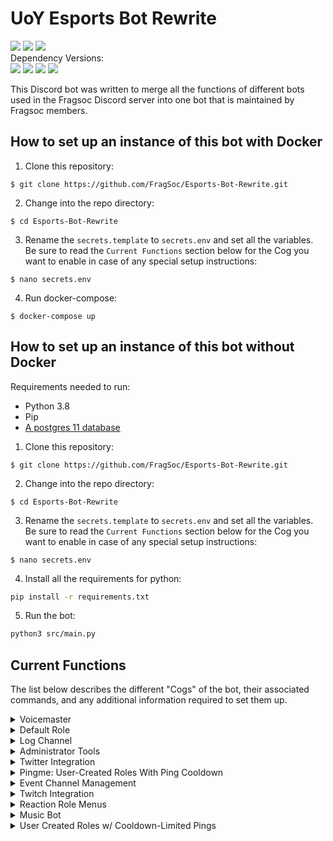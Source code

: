 
# UoY Esports Bot Rewrite  
<div align=left>  
    <a href="https://travis-ci.com/FragSoc/esports-bot"><img src="https://img.shields.io/travis/com/fragsoc/esports-bot?style=flat-square" /></a>  
    <a href="https://hub.docker.com/r/fragsoc/esports-bot"><img src="https://img.shields.io/docker/pulls/fragsoc/esports-bot?style=flat-square" /></a>  
    <a href="https://github.com/FragSoc/esports-bot"><img src="https://img.shields.io/github/license/fragsoc/esports-bot?style=flat-square" /></a>  
</div>  
Dependency Versions:  
<div align=left>  
    <img src="https://img.shields.io/badge/min%20python%20version-3.8.0-green?style=flat-square" />  
    <img src="https://img.shields.io/badge/min%20postgres%20version-11-lightgrey?style=flat-square" />  
    <img src="https://img.shields.io/badge/min%20docker%20version-20.0.0-blue?style=flat-square" />  
    <img src="https://img.shields.io/badge/min%20docker--compose%20version-1.25.0-blue?style=flat-square" />  
</div>  
  
This Discord bot was written to merge all the functions of different bots used in the Fragsoc Discord server into one bot that is maintained by Fragsoc members.  
  
## How to set up an instance of this bot with Docker  
  
1. Clone this repository:  
```console  
$ git clone https://github.com/FragSoc/Esports-Bot-Rewrite.git  
```  
2. Change into the repo directory:  
```console  
$ cd Esports-Bot-Rewrite  
```  
3. Rename the `secrets.template` to `secrets.env` and set all the variables. Be sure to read the `Current Functions` section below for the Cog you want to enable in case of any special setup instructions:  
```console  
$ nano secrets.env  
```  
4. Run docker-compose:  
```console  
$ docker-compose up  
```  
## How to set up an instance of this bot without Docker  
Requirements needed to run:  
- Python 3.8  
- Pip  
- [A postgres 11 database](https://www.postgresql.org/docs/current/admin.html)  
1. Clone this repository:  
```console  
$ git clone https://github.com/FragSoc/Esports-Bot-Rewrite.git  
```  
2. Change into the repo directory:  
```console  
$ cd Esports-Bot-Rewrite  
```  
3. Rename the `secrets.template` to `secrets.env` and set all the variables. Be sure to read the `Current Functions` section below for the Cog you want to enable in case of any special setup instructions:  
```console  
$ nano secrets.env  
```
4. Install all the requirements for python:  
```bash  
pip install -r requirements.txt  
```  
5. Run the bot:  
```bash  
python3 src/main.py  
```  
  
## Current Functions  
The list below describes the different "Cogs" of the bot, their associated commands, and any additional information required to set them up.  
  
<details>    
<summary>Voicemaster</summary>    
    
### Voicemaster    
 #### !setvmmaster <channel_id>  
* Make the given ID a Voicemaster master.    
    
#### !getvmmasters * Get all the Voicemaster masters in the server.    
    
#### !removevmmaster <channel_id>  
* Remove the given ID as a Voicemaster master.    
    
#### !removeallmasters * Remove all Voicemaster masters from the server.    
    
#### !killallslaves * Kill all the Voicemaster slave channels in the server.    
    
#### !lockvm * Locks the Voicemaster slave you're currently in to the number of current members.    
    
#### !unlockvm * Unlocks the Voicemaster slave you're currently in.    
</details>  
  
<details>    
<summary>Default Role</summary>    
    
### Default role    
 #### !setdefaultrole <role_mention | role_id> * Set the default role to the @'ed role or given role ID.    
    
#### !getdefaultrole * Gets the current default role value.    
    
#### !removedefaultrole * Removes the current default role.    
</details>    
  
<details>    
<summary>Log Channel</summary>    
    
### Log Channel    
 #### !setlogchannel <channel_mention | channel_id> * Set the log channel to the #'ed channel or given role ID.    
    
#### !getlogchannel * Gets the current log channel value.    
    
#### !removelogchannel * Removes the current log channel value.    
</details>  
  
<details>    
<summary>Administrator Tools</summary>    
    
### Administrator Tools    
 Adds a few commands useful for admin operations.  
#### !clear_message * Aliases: `cls, purge, delete`  
* Clear the specified number of messages from the current text channel.    
    
#### !members * List the current number of members in the server.    
</details>  
  
<details>  
<summary>Twitter Integration</summary>  
  
### Twitter Integration  
Enables forwarding tweets when they are tweeted to a discord channel for specific Twitter accounts.  
  
Requires the `ENABLE_TWITTER` variable to be set to `TRUE` in order to function.  
#### !addtwitter <twitter_handle>  
* Add a Twitter handle to notify when they tweet or quote retweet.  
  
#### !removetwitter <twitter_handle>  
* Remove the given Twitter handle from notifications.  
  
#### !twitterhook [optional: channel_mention] [optional: hook_name]  
* Aliases:  `addtwitterhook`  
* Creates a Discord Webhook bound to the channel the command was executed in, unless a channel is given, and with a default name unless a name is given.  
  
#### !removetwitterhook <hook_name>  
* Aliases: `deltwitterhook`  
* Deletes the Discord Webhook so that updates are no longer sent to that channel  
  
#### !gettwitters  
* Aliases: `getalltwitter, gettwitterhandles`.  
* Returns a list of the currently tracked Twitter accounts for the server.  
</details>  
  
<details>  
<summary>Pingme: User-Created Roles With Ping Cooldown</summary>  
  
### Pingme: User-Created Roles With Ping Cooldown  
Users can start a vote to create a new role. If enough votes are reached, a new role is created. The role can be pinged by anyone, but is placed on cooldown afterwards.  
  
To help administrators manage the number of roles, a usage report is sent to the server's logging channel on a monthly basis.  
  
#### !pingme register <role_mention | role_id> <role_name>  
* Register a new role for use with `!pingme`, with the given name. This does not have to be the same as the role's name.  
* *__Can only be executed by an Administrator__*  
  
#### !pingme unregister <role_mention | role_id>  
* Unregister a role from use with `!pingme`, without deleting the role from the server.  
* *__Can only be executed by an Administrator__*  
  
#### !pingme delete <role_mention | role_id>  
* Unregister a `!pingme` role from the role from the server.  
* *__Can only be executed by an Administrator__*  
  
#### !pingme reset-cooldown <role_mention | role_id>  
* Reset the pinging cooldown for a `!pingme` role, making it pingable again instantly.  
* *__Can only be executed by an Administrator__*  
  
#### !pingme set-cooldown [seconds=...] [minutes=...] [hours=...] [days=...]  
* Set the cooldown between `!pingme` role pings.  
* *__Can only be executed by an Administrator__*  
  
#### !pingme set-create-threshold <num_votes>  
* Set minimum number of votes required to create a new role during `!pingme create`.  
* *__Can only be executed by an Administrator__*  
  
#### !pingme set-create-poll-length [seconds=...] [minutes=...] [hours=...] [days=...]  
* Set the amount of time which `!pingme create` polls run for.  
* *__Can only be executed by an Administrator__*  
  
#### !pingme set-role-emoji <emoji>  
* Set the emoji which appears before the names of `!pingme` roles. Must be a built-in emoji, not custom.  
* *__Can only be executed by an Administrator__*  
  
#### !pingme remove-role-emoji  
* Remove the emoji which appears before the names of `!pingme` roles.  
* *__Can only be executed by an Administrator__*  
  
#### !pingme create <role_name>  
* Start a poll for the creation of a new `!pingme` role.  
  
#### !pingme for <role_name>  
* Get yourself a `!pingme` role, to be notified about events and games.  
  
#### !pingme list  
* List all available `!pingme` roles.  
  
#### !pingme clear  
* Unsubscribe from all `!pingme` roles, if you have any.  
</details>  
  
<details>  
<summary>Event Channel Management</summary>  
  
### Event Category Management  
Each server can have any number of named event categories, each with a registered signin role menu granting an event specific role. All commands in this cog are administrator commands.  
  
#### !open-event <event_name>  
* Set the event's signin channel as visible to the server's shared role.  
  
#### !close-event <event_name>  
* Set the event's signin channel as invisible, remove the event's role from all users, and reset the event's signin menu.  
  
#### !register-event-category <menu_id> <role_mention | role_id> <event_name>  
* Register an existing category and role as an event category, allowing you to use `!open-event` and `!close-event` with it.  
  
#### !create-event-category <event_name>  
* Create a new event category with a signin menu, general text and voice channels, and an event role. This category will automatically be registered for use with `!open-event` and `!close-event`  
  
#### !unregister-event-category <event_name>  
* Unregister an event category and role, without deleting them from the server.  
  
#### !delete-event-category <event_name>  
* Delete an event category from the server, including the category, channels and role. You will be asked for confirmation first.  
  
#### !set-event-signin-menu <menu_id> <event_name>  
* Change the reaction menu to clear during `!close-event`. This will also tell the bot which channel to set visibility for during `!open-event`.  
  
#### !set-shared-role <role_mention | role_id>  
* Change the role to deny signin channel visibility to during `!close-event`. All users should have ths role.  
  
#### !set-event-role <role_mention | role_id> <event_name>  
* Change the role to remove from users during `!close-event`.  
</details>  
  
<details>  
<summary>Twitch Integration</summary>  
  
### Twitch Integration  
Enables sending notifications to a Discord channel whenever a tracked channel goes live.  
  
Requires the  `ENABLE_TWITCH` variable to be set to  `TRUE` in order to function.  
  
### Creating your self-signed SSL keys:  
1. Create the Certificate Authority (CA) private key:  
```console  
$ openssl genrsa -des3 -out servercakey.pem  
```  
2. Create the CA public certificate:  
```console  
$ openssl req -new -x509 -key servercakey.pem -out root.crt  
```  
3. Create the server's private key file:  
```console  
$ openssl genrsa -out server.key  
```  
4. Create the server's certificate request:  
```console  
$ openssl req -new -out reqout.txt -key server.key  
```  
5. Use the CA private key file to sign the server's certificate:  
```  
$ openssl x509 -req -in reqout.txt -days 3650 -sha1 -CAcreateserial -CA root.crt -CAkey servercakey.pem -out server.crt  
```  
6. Move the `server.crt` file and `server.key` to the root file directory of the bot (i.e., the same directory as your `secrets.env` etc.)

### Getting your Twitch Credentials:
1. Go to the [Twitch Developers](https://dev.twitch.tv/) site.
2. Once logged in, in the top left, go to `Your Console` or [this](https://dev.twitch.tv/console) site.
3. Register a new application using any name and the OAuth Redirect URL of `http://localhost`.
4. Once created, click `manage`. Copy the string that is in `Client ID` and then click the `New Secret` button to generate a new `Client Secret` and then copy the string it generates.

In your `secrets.env` file the `TWITCH_SUB_SECRET` should be a string that is 10-100 characters long and should not be shared anywhere. This is used to authenticate if a message has come from Twitch or if it has been altered along the way. 

The `TWITCH_CALLBACK` is the URL to your HTTPS server. For testing you can use `ngrok`: 
- Run `ngrok http 443` and copy the `https` URL **not** the `htttp` URL and use that as your `TWITCH_CALLBACK` variable.
  
#### !twitch createhook [optional: channel_mention] [optional: hook_name]  
* Creates a Discord Webhook bound to the channel the command was executed in, unless a channel is given, and with a default name unless a name is given.  
  
#### !twitch deletehook <hook_name>  
* Deletes the given Discord Webhook.  
  
#### !twitch add <twitch_handle | twitch_url> [optional: custom_message]  
* Adds a Twitch channel to be tracked in the current Discord server.  
* *__If a custom message is given, it must be surrounded by double quotes__*: `!twitch add <twitch_handle> "custom_message"`  
  
#### !twitch remove <twitch_handle>  
* Removes a Twitch channel from being tracked in the current Discord server.  
  
#### !twitch list  
* Shows a list of all the currently tracked Twitch accounts and their custom messages.  
  
#### !twitch setmessage <twitch_handle> [optional: custom_message]  
* Sets the custom message of a Twitch channel. Can be left empty if the custom message is to be removed.  
* *__If a custom message is given, it must be surrounded by double quotes__*: `!twitch setmessage <twitch_handle> "custom_message"`  
  
#### !twitch getmessage <twitch_handle>  
* Gets the currently set custom message for a Twitch channel.  
  
</details>  
  
<details>    
<summary>Reaction Role Menus</summary>    
    
### Reaction Role Menus Esportsbot now includes a slightly stripped down version of the reaction menus implementation provided by [BASED](https://github.com/Trimatix/BASED).    
    
Making new types of reaction menus is easy - simply extend `reactionMenus.reactionMenu.ReactionMenu`.    
    
To register a menu instance for interaction, use `client.reactionMenus.add(yourMenuInstance)`. For an example of this, see `cogs.MenusCog.admin_cmd_make_role_menu`.    
    
All saveable reaction menus are automatically added and removed from Esportsbot's PostgreSQL database and will be loaded in again on bot startup. To register your `ReactionMenu` subclass as saveable, use the `reactionMenu.saveableMenu` class decorator. Saveable menus **MUST** provide complete `toDict` and `fromDict` implementations. For examples of this, see `reactionMenus.reactionRoleMenu`.    
    
`ReactionMenu`s store each option in the menu as an instance of a `reactionMenu.ReactionMenuOption` subclass - each `ReactionMenuOption` has its own behaviour for when reactions are added and removed. This already provides a huge amount of flexibility, but you can achieve even more with a custom `ReactionMenuOption` subclass. To make your `ReactionMenuOption` saveable, provide complete `toDict` and `fromDict` implementations. For an example of this, see `reactionMenus.reactionRoleMenu.ReactionRoleMenuOption`.    
    
#### !make-role-menu
```    
!make-role-menu {title}    
{option1 emoji} {@option1 role}    
...    ...    
```    
Create a reaction role menu.    
    
Each option must be on its own new line, as an emoji, followed by a space, followed by a mention of the role to grant.    
    
The `title` is displayed at the top of the menu and is optional, to exclude your title simply give a new line.    
    
#### !add-role-menu-option <menu_id> <emoji> <role_mention>  
Add a role to a role menu.    
    
To get the ID of a reaction menu, enable discord's developer mode, right-click on the menu, and click Copy ID.    
    
Your emoji must not be in the menu already, adding the same role more than once is allowed.    
    
Give your role to grant/remove as a mention.    
    
#### !del-role-menu-option <menu_id> <emoji>  
Remove a role from a role menu.    
    
To get the ID of a reaction menu, enable discord's developer mode, right-click on the menu, and click Copy ID.    
    
Your emoji must be an option in the menu.    
    
##### !del-menu <menu_id>  
Remove the specified reaction menu. You can also just delete the message, if you have permissions.    
    
To get the ID of a reaction menu, enable discord's developer mode, right-click on the menu, and click Copy ID.    
</details>   
  
<details>  
<summary>Music Bot</summary>  
  
### Music Bot  
  
The Esports bot now has a basic music bot that functions very similarly to the popular 'Hydra Bot'.  
  
Commands that control the music must be performed in the defined music channel. They also require you to be in the same  
voice channel as the bot, so that only the people listening can change the flow of music.  
  
To add new songs to the queue, just put the name, YouTube link, or a YouTube playlist into the music channel once set.  
Also requires you to be in the voice channel with the bot, or if the bot is inactive, in any voice channel.  
  
### To create your Google API credentials:  
1. Go to the [Google Cloud API]("https://console.cloud.google.com/apis/") site.  
2. Create a new project and name it whatever you want.  
3. In the [dashboard](https://console.cloud.google.com/apis/dashboard), click the `Enable APIs and Services` and search for `YouTube Data API v3`.  
4. Click `Enable` to enable the use of the YouTube API.  
5. Keep going back until at your [dashboard](https://console.cloud.google.com/apis/dashboard), and go to the [credentials](https://console.cloud.google.com/apis/credentials) section on the left.  
6. Click on `Create Credentials` and then `API key`.  
7. Copy the key given. For security, it is recommended that you "restrict key" and only enable `YouTube Data API v3`.  
  
#### !setmusicchannel [optional: {args}] <channel_id>  
  
* Set the channel to be used for requesting music. Once set the channel will be cleared of any past messages, and the  
preview messages will be sent. Any messages sent to this channel get deleted after being processed.  
* If the channel being set has past messages, use the `-c` arg to indicate that the channel can be cleared and then set.  
* *__Does not need to be sent in the music channel__*  
  
  
#### !getmusicchannel  
* Returns the current channel set as the music channel as a mentioned channel with a `#`.  
* *__Does not need to be sent in the music channel__*  
  
#### !resetmusicchannel  
* This clears the current music channel and resets the preview and queue messages.  
* *__Does not need to be sent in the music channel__*  
  
#### !removesong <index>  
* Aliases: `remove, removeat`  
* Removes a song from the queue at the given index.  
  
#### !resumesong  
* Aliases: `resume, play`  
* Resumes the current song. Only works if paused.  
  
#### !pausesong  
* Aliases: `pause, stop`  
* Pauses the current song. Only works if there is something playing.  
  
#### !kickbot  
* Aliases: `kick`  
* Kicks the bot from the current call. Will also clear the queue  
  
#### !skipsong  
* Aliases: `skip`  
* Skips the current song. If the current song is the only song in the playlist, the bot will leave.  
  
#### !listqueue  
* Aliases: `list, queue`  
* Shows the current queue. Has the same output as the current queue in the music channel  
* *__Can't be sent in the music channel__*  
  
#### !clearqueue  
* Aliases: `clear, empty`  
* Clears the current queue  
  
#### !shufflequeue  
* Aliases: `shuffle, randomise`  
* If the queue has 3 or more items, including the current song, it will shuffle all but the current songs.  
</details>  
  
<details>  
<summary>User Created Roles w/ Cooldown-Limited Pings</summary>  
  
### User Created Pingable Roles  
  
Roles which may be voted into existence by anyone.  
  
On creation request, a poll will be triggered. If the poll receives a certain number of votes, the role will be created.  
  
While the role takes its requested colour (default green), it is pingable by anyone. If the role is pinged, its colour will be changed the grey, and the role is no longer pingable by anyone. Once a cooldown period has passed (default 5 hours), the colour and pingable status will be reverted.  
  
Every month, a report of the use of all pingable roles will be sent to the servers logging channel, if one is set.  
  
##### !pingme list  
User command: list out all available `!pingme` roles  
  
##### !pingme register {@role mention} {name}  
Admin command: register an existing role for use with `!pingme`.  
  
##### !pingme unregister {@role mention}  
Admin command: unregister a role for use with `!pingme`, without deleting the role from the server.  
  
##### !pingme delete {@role mention}  
Admin command: unregister a role for use with `!pingme`, and deleting the role from the server.  
  
Alternatively, if you have permission, you can simply delete the role from the server within discord, and the role will automatically be unregistered from `!pingme`.  
  
##### !pingme reset-cooldown {@role mention}  
Admin command: reset the cooldown for mentioning the given `!pingme` role. The role will immediately become pingable again by anyone.  
  
##### !pingme set-cooldown seconds={seconds} minutes={minutes} hours={hours} days={days}  
Admin command: set the cooldown between a `!pingme` role being pinged, and it being pingable again. All args should be given as keyword args as shown. All args are optional.  
This does not update the cooldown for roles that are already on cooldown.  
  
##### !pingme set-create-threshold {num votes}  
Admin command: set the minimum number of votes required for users to create a role with `!pingme create`. This does not affect already running polls.  
  
##### !pingme set-create-poll-length seconds={seconds} minutes={minutes} hours={hours} days={days}  
Admin command: set the amount of time `!pingme create` polls run for. All args should be given as keyword args as shown. All args are optional.  
This does not affect already running polls.  
  
##### !pingme set-role-emoji {emoji}  
Admin command: set a single unicode emoji to be prefixed onto all `!pingme` role names. This will update the names of all existing `!pingme` roles.  
  
##### !pingme remove-role-emoji  
Admin command: remove the emoji prefix for all `!pingme` role names. This will update the names of all existing `!pingme` roles.  
  
##### !pingme create {name}  
User command: request the creation of a `!pingme` role with the given name. A `!pingme` role with the given name must not already exist.  
On command use, a poll will be created. If a minimum number of votes is reached, a role with the given name is created, and registered for `!pingme` cooldown etc.  
  
##### !pingme for {name}  
User command: add or removing the `!pingme` role with the given name to/from the user.  
  
##### !pingme clear  
User command: remove all `!pingme` roles from the user.  
  
</details>
